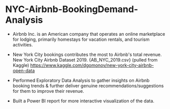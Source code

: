 # NYC-Airbnb-BookingDemand-Analysis

- Airbnb Inc. is an American company that operates an online marketplace for lodging, primarily homestays for vacation rentals, and tourism activities.

- New York City bookings contributes the most to Airbnb's total revenue. 
  New York City Airbnb Dataset 2019. {AB_NYC_2019.csv}
  (pulled from Kaggle) https://www.kaggle.com/dgomonov/new-york-city-airbnb-open-data
  
 - Performed Exploratory Data Analysis to gather insights on Airbnb booking trends & further deliver genuine recommendations/suggestions for them to improve their revenue.
 
 - Built a Power BI report for more interactive visualization of the data.

